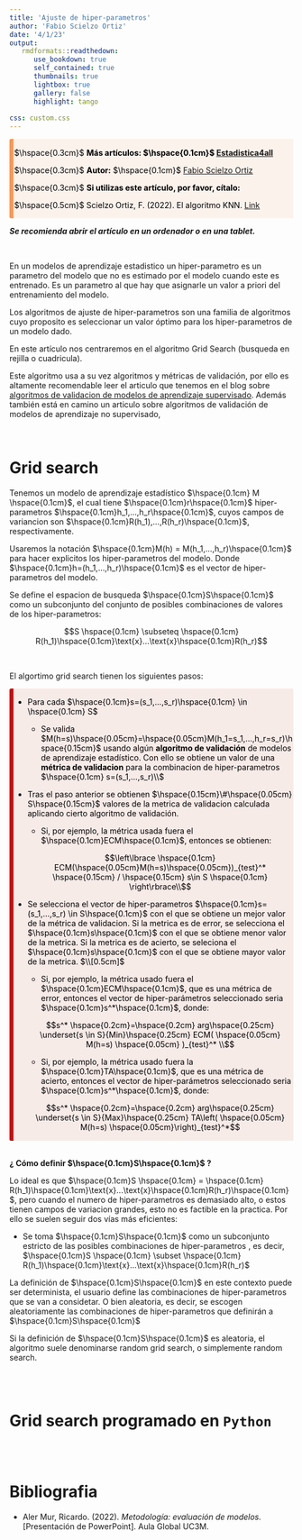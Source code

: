 ```yaml
---
title: 'Ajuste de hiper-parametros'
author: 'Fabio Scielzo Ortiz'
date: '4/1/23'
output: 
   rmdformats::readthedown:
      use_bookdown: true
      self_contained: true
      thumbnails: true
      lightbox: true
      gallery: false
      highlight: tango
      
css: custom.css
---
```



<div>
<style scoped>
    .dataframe tbody tr th:only-of-type {
        vertical-align: middle;
    }

    .dataframe tbody tr th {
        vertical-align: top;
    }

    .dataframe thead th {
        text-align: right;
    }
    
 
    table {
     display: block;
     overflow-x: auto;
     border-collapse: collapse;
     border-spacing: 0;
     border: 0px solid;
     color: var(--jp-ui-font-color1);
     font-size: 14px;
     margin-left: auto;
     margin-right: auto;
     
            }
            
</style>



<div class="warning" style='background-color:#FCF2EC; color: #000000; border-left: solid #FE9554 7px; border-radius: 3px; size:1px ; padding:0.1em;'>
<span>
 
<p style='margin-left:10em;'>


$\hspace{0.3cm}$ **Más artículos:    $\hspace{0.1cm}$ [Estadistica4all](https://fabioscielzoortiz.github.io/Estadistica4all.github.io/)**

$\hspace{0.3cm}$ **Autor:** $\hspace{0.1cm}$ [Fabio Scielzo Ortiz](http://estadistica4all.com/autores/autores.html)

$\hspace{0.3cm}$ **Si utilizas este artículo, por favor, cítalo:** 

$\hspace{0.5cm}$ Scielzo Ortiz, F. (2022). El algoritmo KNN. [Link](http://estadistica4all.com/Articulos/KNN.html)


</p>
 
</p></span>
</div>


***Se recomienda abrir el artículo en un ordenador o en una tablet.***
 
 
 
 
 <br>
 
 
 
En un modelos de aprendizaje estadistico un hiper-parametro es un parametro del modelo que no es estimado por el modelo cuando este es entrenado. Es un parametro al que hay que asignarle un valor a priori del entrenamiento del modelo. 
 
Los algoritmos de ajuste de hiper-parametros son una familia de algoritmos cuyo proposito es seleccionar un valor óptimo para los hiper-parametros de un modelo dado.

En este artículo nos centraremos en el algoritmo Grid Search (busqueda en rejilla o cuadricula).

Este algoritmo usa a su vez algoritmos y métricas de validación, por ello es altamente recomendable leer el articulo que tenemos en el blog sobre [algoritmos de validacion de modelos de aprendizaje supervisado](). Además también está en camino un articulo sobre algoritmos de validación de modelos de aprendizaje no supervisado,
 

<br>

# Grid search


Tenemos un modelo de aprendizaje estadístico $\hspace{0.1cm} M \hspace{0.1cm}$, el cual tiene $\hspace{0.1cm}r\hspace{0.1cm}$ hiper-parametros $\hspace{0.1cm}h_1,...,h_r\hspace{0.1cm}$, cuyos campos de variancion son $\hspace{0.1cm}R(h_1),...,R(h_r)\hspace{0.1cm}$, respectivamente. 

Usaremos la notación $\hspace{0.1cm}M(h) = M(h_1,...,h_r)\hspace{0.1cm}$ para hacer explicitos los hiper-parametros del modelo. Donde $\hspace{0.1cm}h=(h_1,...,h_r)\hspace{0.1cm}$ es el vector de hiper-parametros del modelo. 

Se define el espacion de busqueda $\hspace{0.1cm}S\hspace{0.1cm}$ como un subconjunto del conjunto de posibles combinaciones de valores de los hiper-parametros:


$$S \hspace{0.1cm} \subseteq \hspace{0.1cm} R(h_1)\hspace{0.1cm}\text{x}...\text{x}\hspace{0.1cm}R(h_r)$$

<br>


El algortimo grid search tienen los siguientes pasos:



<div class="warning" style='background-color:#F7EBE8; color: #030000; border-left: solid #CA0B0B 7px; border-radius: 3px; size:1px ; padding:0.1em;'>
<span>
 
<p style='margin-left:1em;'>


- Para cada $\hspace{0.1cm}s=(s_1,...,s_r)\hspace{0.1cm} \in \hspace{0.1cm} S$

    - Se valida $M(h=s)\hspace{0.05cm}=\hspace{0.05cm}M(h_1=s_1,...,h_r=s_r)\hspace{0.15cm}$ usando algún **algoritmo de validación** de modelos de aprendizaje estadístico. Con ello se obtiene un valor de una **métrica de validacion** para la combinacion de hiper-parametros $\hspace{0.1cm} s=(s_1,...,s_r)\\$


- Tras el paso anterior se obtienen $\hspace{0.15cm}\#\hspace{0.05cm} S\hspace{0.15cm}$ valores de la metrica de validacion calculada aplicando cierto algoritmo de validación.

    - Si, por ejemplo, la métrica usada fuera el $\hspace{0.1cm}ECM\hspace{0.1cm}$, entonces se obtienen:
    
    $$\left\lbrace \hspace{0.1cm} ECM(\hspace{0.05cm}M(h=s)\hspace{0.05cm})_{test}^* \hspace{0.15cm} / \hspace{0.15cm}  s\in S \hspace{0.1cm} \right\rbrace\\$$




- Se selecciona el vector de hiper-parametros $\hspace{0.1cm}s=(s_1,...,s_r) \in S\hspace{0.1cm}$ con el que se obtiene un mejor valor de la métrica de validacion. Si la metrica es de error, se selecciona el $\hspace{0.1cm}s\hspace{0.1cm}$ con el que se obtiene menor valor de la metrica. Si la metrica es de acierto, se seleciona el $\hspace{0.1cm}s\hspace{0.1cm}$ con el que se obtiene mayor valor de la metrica. $\\[0.5cm]$

    - Si, por ejemplo,  la métrica usado fuera el $\hspace{0.1cm}ECM\hspace{0.1cm}$, que es una métrica de error, entonces el vector de hiper-parámetros seleccionado seria $\hspace{0.1cm}s^*\hspace{0.1cm}$, donde:
 
    $$s^* \hspace{0.2cm}=\hspace{0.2cm} arg\hspace{0.25cm} \underset{s \in S}{Min}\hspace{0.25cm} ECM( \hspace{0.05cm} M(h=s) \hspace{0.05cm} )_{test}^* \\$$

    - Si, por ejemplo, la métrica usado fuera la $\hspace{0.1cm}TA\hspace{0.1cm}$, que es una métrica de acierto, entonces el vector de hiper-parámetros seleccionado seria $\hspace{0.1cm}s^*\hspace{0.1cm}$, donde:
 
    $$s^* \hspace{0.2cm}=\hspace{0.2cm} arg\hspace{0.25cm} \underset{s \in S}{Max}\hspace{0.25cm} TA\left( \hspace{0.05cm} M(h=s) \hspace{0.05cm}\right)_{test}^*$$


</p>
 
</p></span>
</div>


<br>

**¿ Cómo definir $\hspace{0.1cm}S\hspace{0.1cm}$ ?**

Lo ideal es que $\hspace{0.1cm}S \hspace{0.1cm} = \hspace{0.1cm} R(h_1)\hspace{0.1cm}\text{x}...\text{x}\hspace{0.1cm}R(h_r)\hspace{0.1cm}$, pero cuando el numero de hiper-parametros es demasiado alto, o estos tienen campos de variacion grandes, esto no es factible en la practica. Por ello se suelen seguir dos vías más eficientes:

- Se toma $\hspace{0.1cm}S\hspace{0.1cm}$ como un subconjunto estricto de  las posibles combinaciones de hiper-parametros , es decir, $\hspace{0.1cm}S \hspace{0.1cm} \subset \hspace{0.1cm} R(h_1)\hspace{0.1cm}\text{x}...\text{x}\hspace{0.1cm}R(h_r)$

La definición de $\hspace{0.1cm}S\hspace{0.1cm}$ en este contexto puede ser determinista, el usuario define las combinaciones de hiper-parametros que se van a considetar. O bien aleatoria, es decir, se escogen aleatoriamente las combinaciones de hiper-parametros que definirán a $\hspace{0.1cm}S\hspace{0.1cm}$

Si la definición de $\hspace{0.1cm}S\hspace{0.1cm}$ es aleatoria, el algoritmo suele denominarse random grid search, o simplemente random search.

<br>

<br>


# Grid search programado en `Python` <a class="anchor" id="1"></a>  






<br>

<br>

# Bibliografia

- Aler Mur, Ricardo. (2022). *Metodología: evaluación de modelos.* [Presentación de PowerPoint]. Aula Global UC3M.
 
 
 
<br> 
 
 
 
 
 
